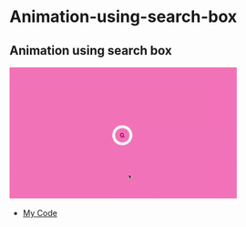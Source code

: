 # Animation-using-search-box
## Animation using search box <a name="id01"></a>
<img src="./day01.gif" alt="day01">

- [My Code](https://github.com/RaquelLima7/30DaysOfCSS/tree/main/Challenges/Day_01)
